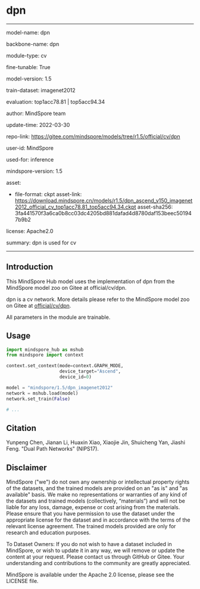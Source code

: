 # dpn

---

model-name: dpn

backbone-name: dpn

module-type: cv

fine-tunable: True

model-version: 1.5

train-dataset: imagenet2012

evaluation: top1acc78.81 | top5acc94.34

author: MindSpore team

update-time: 2022-03-30

repo-link: <https://gitee.com/mindspore/models/tree/r1.5/official/cv/dpn>

user-id: MindSpore

used-for: inference

mindspore-version: 1.5

asset:

-
    file-format: ckpt
    asset-link: <https://download.mindspore.cn/models/r1.5/dpn_ascend_v150_imagenet2012_official_cv_top1acc78.81_top5acc94.34.ckpt>
    asset-sha256: 3fa441570f3a6ca0b8cc03dc4205bd881dafad4d8780daf153beec501947b9b2

license: Apache2.0

summary: dpn is used for cv

---

## Introduction

This MindSpore Hub model uses the implementation of dpn from the MindSpore model zoo on Gitee at official/cv/dpn.

dpn is a cv network. More details please refer to the MindSpore model zoo on Gitee at [official/cv/dpn](https://gitee.com/mindspore/models/blob/r1.5/official/cv/dpn/README.md).

All parameters in the module are trainable.

## Usage

```python
import mindspore_hub as mshub
from mindspore import context

context.set_context(mode=context.GRAPH_MODE,
                    device_target="Ascend",
                    device_id=0)

model = "mindspore/1.5/dpn_imagenet2012"
network = mshub.load(model)
network.set_train(False)

# ...
```

## Citation

Yunpeng Chen, Jianan Li, Huaxin Xiao, Xiaojie Jin, Shuicheng Yan, Jiashi Feng. "Dual Path Networks" (NIPS17).

## Disclaimer

MindSpore ("we") do not own any ownership or intellectual property rights of the datasets, and the trained models are provided on an "as is" and "as available" basis. We make no representations or warranties of any kind of the datasets and trained models (collectively, “materials”) and will not be liable for any loss, damage, expense or cost arising from the materials. Please ensure that you have permission to use the dataset under the appropriate license for the dataset and in accordance with the terms of the relevant license agreement. The trained models provided are only for research and education purposes.

To Dataset Owners: If you do not wish to have a dataset included in MindSpore, or wish to update it in any way, we will remove or update the content at your request. Please contact us through GitHub or Gitee. Your understanding and contributions to the community are greatly appreciated.

MindSpore is available under the Apache 2.0 license, please see the LICENSE file.
